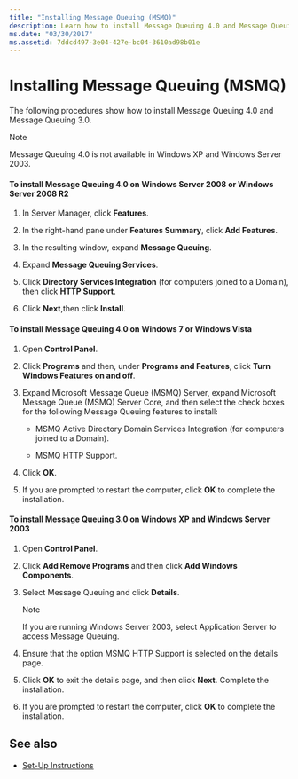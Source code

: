 ```yaml
---
title: "Installing Message Queuing (MSMQ)"
description: Learn how to install Message Queuing 4.0 and Message Queuing 3.0 to use with WFC samples as part of a one-time setup procedure.
ms.date: "03/30/2017"
ms.assetid: 7ddcd497-3e04-427e-bc04-3610ad98b01e
---
```

# Installing Message Queuing (MSMQ)

The following procedures show how to install Message Queuing 4.0 and Message Queuing 3.0.  
  
> [!NOTE]
> Message Queuing 4.0 is not available in Windows XP and Windows Server 2003.  
  
#### To install Message Queuing 4.0 on Windows Server 2008 or Windows Server 2008 R2  
  
1. In Server Manager, click **Features**.  
  
2. In the right-hand pane under **Features Summary**, click **Add Features**.  
  
3. In the resulting window, expand **Message Queuing**.  
  
4. Expand **Message Queuing Services**.  
  
5. Click **Directory Services Integration** (for computers joined to a Domain), then click **HTTP Support**.  
  
6. Click **Next**,then click **Install**.  
  
#### To install Message Queuing 4.0 on Windows 7 or Windows Vista  
  
1. Open **Control Panel**.  
  
2. Click **Programs** and then, under **Programs and Features**, click **Turn Windows Features on and off**.  
  
3. Expand Microsoft Message Queue (MSMQ) Server, expand Microsoft Message Queue (MSMQ) Server Core, and then select the check boxes for the following Message Queuing features to install:  
  
    - MSMQ Active Directory Domain Services Integration (for computers joined to a Domain).  
  
    - MSMQ HTTP Support.  
  
4. Click **OK**.  
  
5. If you are prompted to restart the computer, click **OK** to complete the installation.  
  
#### To install Message Queuing 3.0 on Windows XP and Windows Server 2003  
  
1. Open **Control Panel**.  
  
2. Click **Add Remove Programs** and then click **Add Windows Components**.  
  
3. Select Message Queuing and click **Details**.  
  
    > [!NOTE]
    > If you are running Windows Server 2003, select Application Server to access Message Queuing.  
  
4. Ensure that the option MSMQ HTTP Support is selected on the details page.  
  
5. Click **OK** to exit the details page, and then click **Next**. Complete the installation.  
  
6. If you are prompted to restart the computer, click **OK** to complete the installation.  
  
## See also

- [Set-Up Instructions](set-up-instructions.md)
